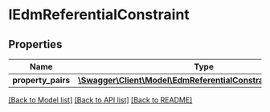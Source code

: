 # IEdmReferentialConstraint

## Properties
Name | Type | Description | Notes
------------ | ------------- | ------------- | -------------
**property_pairs** | [**\Swagger\Client\Model\EdmReferentialConstraintPropertyPair[]**](EdmReferentialConstraintPropertyPair.md) |  | [optional] 

[[Back to Model list]](../../README.md#documentation-for-models) [[Back to API list]](../../README.md#documentation-for-api-endpoints) [[Back to README]](../../README.md)

